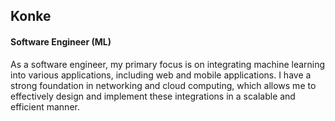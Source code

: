 ## Konke 
#### Software Engineer (ML)
As a software engineer, my primary focus is on integrating machine learning into various applications, including web and mobile applications. I have a strong foundation in networking and cloud computing, which allows me to effectively design and implement these integrations in a scalable and efficient manner.
